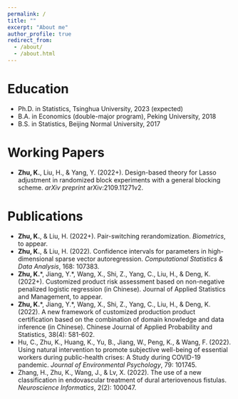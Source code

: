 ```yaml
---
permalink: /
title: ""
excerpt: "About me"
author_profile: true
redirect_from: 
  - /about/
  - /about.html
---
```


Education
======
* Ph.D. in Statistics, Tsinghua University, 2023 (expected)
* B.A. in Economics (double-major program), Peking University, 2018
* B.S. in Statistics, Beijing Normal University, 2017



**Working Papers**
======
* **Zhu, K.**, Liu, H., & Yang, Y. (2022+). Design-based theory for Lasso adjustment in randomized block experiments with a general blocking scheme. *arXiv preprint* arXiv:2109.11271v2.


Publications
======
* **Zhu, K.**, & Liu, H. (2022+). Pair-switching rerandomization. *Biometrics*, to appear.
* **Zhu, K.**, & Liu, H. (2022). Confidence intervals for parameters in high-dimensional sparse vector autoregression. *Computational Statistics & Data Analysis*, 168: 107383.
* **Zhu, K.**\*, Jiang, Y.\*, Wang, X., Shi, Z., Yang, C., Liu, H., & Deng, K. (2022+). Customized product risk assessment based on non-negative penalized logistic regression (in Chinese). Journal of Applied Statistics and Management, to appear.
* **Zhu, K.**\*, Jiang, Y.\*, Wang, X., Shi, Z., Yang, C., Liu, H., & Deng, K. (2022). A new framework of customized production product certification based on the combination of domain knowledge and data inference (in Chinese). Chinese Journal of Applied Probability and Statistics, 38(4): 581-602.
* Hu, C., Zhu, K., Huang, K., Yu, B., Jiang, W., Peng, K., & Wang, F. (2022). Using natural intervention to promote subjective well-being of essential workers during public-health crises: A Study during COVID-19 pandemic. *Journal of Environmental Psychology*, 79: 101745.
* Zhang, H., Zhu, K., Wang, J., & Lv, X. (2022). The use of a new classification in endovascular treatment of dural arteriovenous fistulas. *Neuroscience Informatics*, 2(2): 100047.

  

